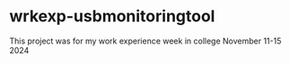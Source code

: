 # wrkexp-usbmonitoringtool
This project was for my work experience week in college November 11-15 2024
